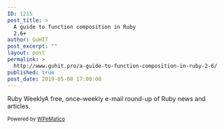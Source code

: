 ```yaml
---
ID: 1215
post_title: >
  A guide to function composition in Ruby
  2.6+
author: GuHIT
post_excerpt: ""
layout: post
permalink: >
  http://www.guhit.pro/a-guide-to-function-composition-in-ruby-2-6/
published: true
post_date: 2019-05-08 17:00:00
---
```

Ruby WeeklyA free, once&ndash;weekly e-mail round-up of Ruby news and articles.<p class="wpematico_credit"><small>Powered by <a href="http://www.wpematico.com" target="_blank">WPeMatico</a></small></p>